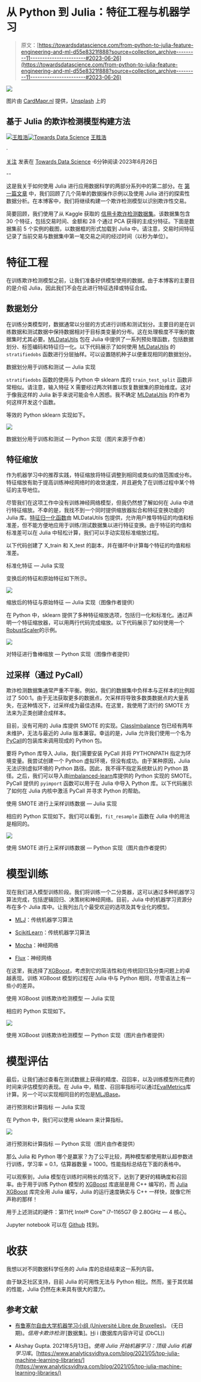 # 从 Python 到 Julia：特征工程与机器学习

> 原文：[https://towardsdatascience.com/from-python-to-julia-feature-engineering-and-ml-d55e8321f888?source=collection_archive---------11-----------------------#2023-06-26](https://towardsdatascience.com/from-python-to-julia-feature-engineering-and-ml-d55e8321f888?source=collection_archive---------11-----------------------#2023-06-26)

![](../Images/f7da00682658a8bdd533781a67403eaf.png)

图片由 [CardMapr.nl](https://unsplash.com/ja/@cardmapr?utm_source=unsplash&utm_medium=referral&utm_content=creditCopyText) 提供，[Unsplash](https://unsplash.com/s/photos/credit-cards?utm_source=unsplash&utm_medium=referral&utm_content=creditCopyText) 上的

## 基于 Julia 的欺诈检测模型构建方法

[](https://medium.com/@wangshenghao1993?source=post_page-----d55e8321f888--------------------------------)[![王胜浩](../Images/c59ca7f4fc77ca81f6b670ea5435ac19.png)](https://medium.com/@wangshenghao1993?source=post_page-----d55e8321f888--------------------------------)[](https://towardsdatascience.com/?source=post_page-----d55e8321f888--------------------------------)[![Towards Data Science](../Images/a6ff2676ffcc0c7aad8aaf1d79379785.png)](https://towardsdatascience.com/?source=post_page-----d55e8321f888--------------------------------) [王胜浩](https://medium.com/@wangshenghao1993?source=post_page-----d55e8321f888--------------------------------)

·

[关注](https://medium.com/m/signin?actionUrl=https%3A%2F%2Fmedium.com%2F_%2Fsubscribe%2Fuser%2F75535ec0f14c&operation=register&redirect=https%3A%2F%2Ftowardsdatascience.com%2Ffrom-python-to-julia-feature-engineering-and-ml-d55e8321f888&user=Wang+Shenghao&userId=75535ec0f14c&source=post_page-75535ec0f14c----d55e8321f888---------------------post_header-----------) 发表在 [Towards Data Science](https://towardsdatascience.com/?source=post_page-----d55e8321f888--------------------------------) ·6分钟阅读·2023年6月26日[](https://medium.com/m/signin?actionUrl=https%3A%2F%2Fmedium.com%2F_%2Fvote%2Ftowards-data-science%2Fd55e8321f888&operation=register&redirect=https%3A%2F%2Ftowardsdatascience.com%2Ffrom-python-to-julia-feature-engineering-and-ml-d55e8321f888&user=Wang+Shenghao&userId=75535ec0f14c&source=-----d55e8321f888---------------------clap_footer-----------)

--

[](https://medium.com/m/signin?actionUrl=https%3A%2F%2Fmedium.com%2F_%2Fbookmark%2Fp%2Fd55e8321f888&operation=register&redirect=https%3A%2F%2Ftowardsdatascience.com%2Ffrom-python-to-julia-feature-engineering-and-ml-d55e8321f888&source=-----d55e8321f888---------------------bookmark_footer-----------)

这是我关于如何使用 Julia 进行应用数据科学的两部分系列中的第二部分。在 [第一篇文章](https://medium.com/towards-data-science/from-python-to-julia-basic-data-manipulation-and-eda-51171b34f685) 中，我们回顾了几个简单的数据操作示例以及使用 Julia 进行的探索性数据分析。在本博客中，我们将继续构建一个欺诈检测模型以识别欺诈性交易。

简要回顾，我们使用了从 Kaggle 获取的 [信用卡欺诈检测数据集](https://www.kaggle.com/datasets/mlg-ulb/creditcardfraud)。该数据集包含 30 个特征，包括交易时间、金额和 28 个通过 PCA 获得的主成分特征。下面是数据集前 5 个实例的截图，以数据框的形式加载到 Julia 中。请注意，交易时间特征记录了当前交易与数据集中第一笔交易之间的经过时间（以秒为单位）。

# 特征工程

在训练欺诈检测模型之前，让我们准备好供模型使用的数据。由于本博客的主要目的是介绍 Julia，因此我们不会在此进行特征选择或特征合成。

## 数据划分

在训练分类模型时，数据通常以分层的方式进行训练和测试划分。主要目的是在训练数据和测试数据中保持数据相对于目标类变量的分布。这在处理极度不平衡的数据集时尤其必要。[MLDataUtils](https://mldatautilsjl.readthedocs.io/en/latest/index.html#) 包在 Julia 中提供了一系列预处理函数，包括数据划分、标签编码和特征归一化。以下代码展示了如何使用 [MLDataUtils](https://mldatautilsjl.readthedocs.io/en/latest/index.html#) 的 `stratifiedobs` 函数进行分层抽样。可以设置随机种子以便重现相同的数据划分。

数据划分用于训练和测试 — Julia 实现

`stratifiedobs` 函数的使用与 Python 中 sklearn 库的 `train_test_split` 函数非常相似。请注意，输入特征 X 需要经过两次转置以恢复数据集的原始维度。这对于像我这样的 Julia 新手来说可能会令人困惑。我不确定 [MLDataUtils](https://mldatautilsjl.readthedocs.io/en/latest/index.html#) 的作者为何这样开发这个函数。

等效的 Python sklearn 实现如下。

![](../Images/3e9ea400baf6f37072dd3dbc1e28af74.png)

数据划分用于训练和测试 — Python 实现（图片来源于作者）

## 特征缩放

作为机器学习中的推荐实践，特征缩放将特征调整到相同或类似的值范围或分布。特征缩放有助于提高训练神经网络时的收敛速度，并且避免了在训练过程中某个特征的主导地位。

尽管我们在这项工作中没有训练神经网络模型，但我仍然想了解如何在 Julia 中进行特征缩放。不幸的是，我找不到一个同时提供缩放器拟合和特征变换功能的 Julia 库。[特征归一化函数](https://mldatautilsjl.readthedocs.io/en/latest/data/feature.html)由 MLDataUtils 包提供，允许用户推导特征的均值和标准差，但不能方便地应用于训练/测试数据集以进行特征变换。由于特征的均值和标准差可以在 Julia 中轻松计算，我们可以手动实现标准缩放过程。

以下代码创建了 X_train 和 X_test 的副本，并在循环中计算每个特征的均值和标准差。

标准化特征 — Julia 实现

变换后的特征和原始特征如下所示。

![](../Images/9608d482d04912956f856e6f1dc422d7.png)

缩放后的特征与原始特征 — Julia 实现（图像作者提供）

在 Python 中，sklearn 提供了多种特征缩放选项，包括归一化和标准化。通过声明一个特征缩放器，可以用两行代码完成缩放。以下代码展示了如何使用一个[RobustScaler](https://scikit-learn.org/stable/modules/generated/sklearn.preprocessing.RobustScaler.html)的示例。

![](../Images/845227f504791224f4e127212246e518.png)

对特征进行鲁棒缩放 — Python 实现（图像作者提供）

## 过采样（通过 PyCall）

欺诈检测数据集通常严重不平衡。例如，我们的数据集中负样本与正样本的比例超过了 500:1。由于无法获取更多的数据点，欠采样将导致多数类数据点的大量丢失，在这种情况下，过采样成为最佳选择。在这里，我使用了流行的 SMOTE 方法来为正类创建合成样本。

目前，没有可用的 Julia 库提供 SMOTE 的实现。[ClassImbalance](https://github.com/bcbi/ClassImbalance.jl) 包已经有两年未维护，无法与最近的 Julia 版本兼容。幸运的是，Julia 允许我们使用一个名为[PyCall](https://github.com/JuliaPy/PyCall.jl)的包装库来调用现成的 Python 包。

要将 Python 库导入 Julia，我们需要安装 PyCall 并将 PYTHONPATH 指定为环境变量。我尝试创建一个 Python 虚拟环境，但没有成功。由于某种原因，Julia 无法识别虚拟环境的 Python 路径。因此，我不得不指定系统默认的 Python 路径。之后，我们可以导入由[imbalanced-learn](https://github.com/scikit-learn-contrib/imbalanced-learn)库提供的 Python 实现的 SMOTE。PyCall 提供的 `pyimport` 函数可以用于在 Julia 中导入 Python 库。以下代码展示了如何在 Julia 内核中激活 PyCall 并寻求 Python 的帮助。

使用 SMOTE 进行上采样训练数据 — Julia 实现

相应的 Python 实现如下。我们可以看到，`fit_resample` 函数在 Julia 中的用法是相同的。

![](../Images/9332c8f1e4c1ca50714575926017ca9d.png)

使用 SMOTE 进行上采样训练数据 — Python 实现（图片由作者提供）

# 模型训练

现在我们进入模型训练阶段。我们将训练一个二分类器，这可以通过多种机器学习算法完成，包括逻辑回归、决策树和神经网络。目前，Julia 中的机器学习资源分布在多个 Julia 库中。让我列出几个最受欢迎的选项及其专业化的模型。

+   [MLJ](https://github.com/alan-turing-institute/MLJ.jl)：传统机器学习算法

+   [ScikitLearn](https://github.com/cstjean/ScikitLearn.jl)：传统机器学习算法

+   [Mocha](https://github.com/pluskid/Mocha.jl)：神经网络

+   [Flux](https://github.com/FluxML/Flux.jl)：神经网络

在这里，我选择了[XGBoost](https://github.com/dmlc/XGBoost.jl)，考虑到它的简洁性和在传统回归及分类问题上的卓越表现。训练 XGBoost 模型的过程在 Julia 中与 Python 相同，尽管语法上有一些小的差异。

使用 XGBoost 训练欺诈检测模型 — Julia 实现

相应的 Python 实现如下。

![](../Images/f71e95666783f20e286643e7ac84b985.png)

使用 XGBoost 训练欺诈检测模型 — Python 实现（图片由作者提供）

# 模型评估

最后，让我们通过查看在测试数据上获得的精度、召回率，以及训练模型所花费的时间来评估模型的表现。在 Julia 中，精度、召回率指标可以通过[EvalMetrics](https://github.com/VaclavMacha/EvalMetrics.jl)库计算。另一个可以实现相同目的的包是[MLJBase](https://github.com/JuliaAI/MLJBase.jl)。

进行预测和计算指标 — Julia 实现

在 Python 中，我们可以使用 sklearn 来计算指标。

![](../Images/82b89478a38a1dc21b83edcb0225f687.png)

进行预测和计算指标 — Python 实现（图片由作者提供）

那么 Julia 和 Python 哪个是赢家？为了公平比较，两种模型都使用默认超参数进行训练，学习率 = 0.1，估算器数量 = 1000。性能指标总结在下面的表格中。

可以观察到，Julia 模型在训练时间稍长的情况下，达到了更好的精确度和召回率。由于用于训练 Python 模型的 [XGBoost](https://github.com/dmlc/xgboost) 库底层是用 C++ 编写的，而 [Julia XGBoost](https://github.com/dmlc/XGBoost.jl) 库完全用 Julia 编写，Julia 的运行速度确实与 C++ 一样快，就像它所声称的那样！

用于上述测试的硬件：第11代 Intel® Core™ i7–1165G7 @ 2.80GHz — 4 核心。

Jupyter notebook 可以在 [Github](https://github.com/shenghaowang/shenghao-blogs-work/tree/main/julia-traditional-ml) 找到。

# 收获

我想以对不同数据科学任务的 Julia 库的总结结束这一系列内容。

由于缺乏社区支持，目前 Julia 的可用性无法与 Python 相比。然而，鉴于其优越的性能，Julia 仍然在未来具有很大的潜力。

## **参考文献**

+   [布鲁塞尔自由大学机器学习小组 (Université Libre de Bruxelles)](http://mlg.ulb.ac.be/)。 (无日期)。*信用卡欺诈检测* [数据集]。[H](https://www.kaggle.com/datasets/mlg-ulb/creditcardfraud)i i (数据库内容许可证 (DbCL))

+   Akshay Gupta. 2021年5月13日。*使用 Julia 开始机器学习：顶级 Julia 机器学习库*。[https://www.analyticsvidhya.com/blog/2021/05/top-julia-machine-learning-libraries/](https://www.analyticsvidhya.com/blog/2021/05/top-julia-machine-learning-libraries/)
